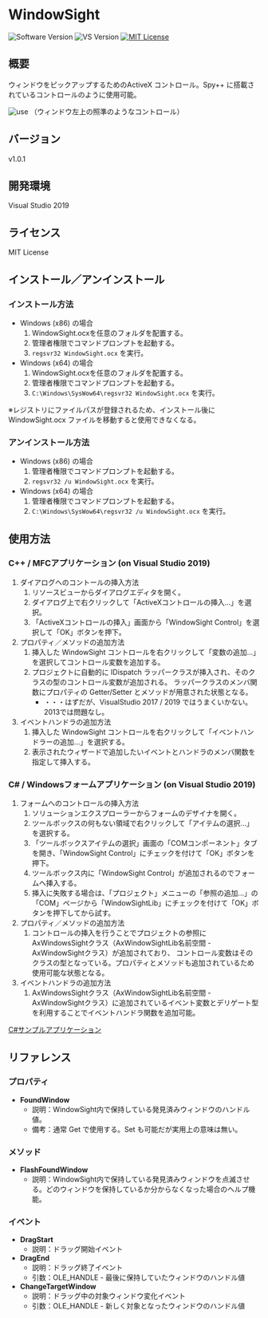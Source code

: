 WindowSight
===

![Software Version](http://img.shields.io/badge/Version-v1.0.1-green.svg?style=flat)
![VS Version](http://img.shields.io/badge/VisualStudio-2019-blue.svg?style=flat)
[![MIT License](http://img.shields.io/badge/license-MIT-blue.svg?style=flat)](LICENSE)

## 概要
ウィンドウをピックアップするためのActiveX コントロール。Spy++ に搭載されているコントロールのように使用可能。  

![use](https://user-images.githubusercontent.com/18702413/69725860-81c72280-1162-11ea-9fd4-0e3412c9b112.gif)
（ウィンドウ左上の照準のようなコントロール）  

## バージョン
v1.0.1

## 開発環境
Visual Studio 2019

## ライセンス
MIT License

## インストール／アンインストール
### インストール方法
- Windows (x86) の場合
    1. WindowSight.ocxを任意のフォルダを配置する。
    2. 管理者権限でコマンドプロンプトを起動する。
    3. `regsvr32 WindowSight.ocx` を実行。
- Windows (x64) の場合
    1. WindowSight.ocxを任意のフォルダを配置する。
    2. 管理者権限でコマンドプロンプトを起動する。
    3. `C:\Windows\SysWow64\regsvr32 WindowSight.ocx` を実行。

※レジストリにファイルパスが登録されるため、インストール後に WindowSight.ocx ファイルを移動すると使用できなくなる。

### アンインストール方法
- Windows (x86) の場合
    1. 管理者権限でコマンドプロンプトを起動する。
    2. `regsvr32 /u WindowSight.ocx` を実行。
- Windows (x64) の場合
    1. 管理者権限でコマンドプロンプトを起動する。
    2. `C:\Windows\SysWow64\regsvr32 /u WindowSight.ocx` を実行。

## 使用方法
### C++ / MFCアプリケーション (on Visual Studio 2019)
1. ダイアログへのコントールの挿入方法
    1. リソースビューからダイアログエディタを開く。
    2. ダイアログ上で右クリックして「ActiveXコントロールの挿入...」を選択。
    3. 「ActiveXコントロールの挿入」画面から「WindowSight Control」を選択して「OK」ボタンを押下。
2. プロパティ／メソッドの追加方法
    1. 挿入した WindowSight コントロールを右クリックして「変数の追加...」を選択してコントロール変数を追加する。
    2. プロジェクトに自動的に IDispatch ラッパークラスが挿入され、そのクラスの型のコントロール変数が追加される。
       ラッパークラスのメンバ関数にプロパティの Getter/Setter とメソッドが用意された状態となる。
        - ・・・はずだが、VisualStudio 2017 / 2019 ではうまくいかない。2013では問題なし。
3. イベントハンドラの追加方法
    1. 挿入した WindowSight コントロールを右クリックして「イベントハンドラーの追加...」を選択する。
    2. 表示されたウィザードで追加したいイベントとハンドラのメンバ関数を指定して挿入する。

### C# / Windowsフォームアプリケーション (on Visual Studio 2019)
1. フォームへのコントロールの挿入方法
    1. ソリューションエクスプローラーからフォームのデザイナを開く。
    2. ツールボックスの何もない領域で右クリックして「アイテムの選択...」を選択する。
    3. 「ツールボックスアイテムの選択」画面の「COMコンポーネント」タブを開き、「WindowSight Control」にチェックを付けて「OK」ボタンを押下。
    4. ツールボックス内に「WindowSight Control」が追加されるのでフォームへ挿入する。
    5. 挿入に失敗する場合は、「プロジェクト」メニューの「参照の追加...」の「COM」ページから「WindowSightLib」にチェックを付けて「OK」ボタンを押下してから試す。
2. プロパティ／メソッドの追加方法
    1. コントロールの挿入を行うことでプロジェクトの参照に AxWindowsSightクラス（AxWindowSightLib名前空間 - AxWindowSightクラス）が追加されており、
       コントロール変数はそのクラスの型となっている。プロパティとメソッドも追加されているため使用可能な状態となる。
3. イベントハンドラの追加方法
    1. AxWindowsSightクラス（AxWindowSightLib名前空間 - AxWindowSightクラス）に追加されているイベント変数とデリゲート型を利用することでイベントハンドラ関数を追加可能。

[C#サンプルアプリケーション](/WindowSightTest)

## リファレンス
### プロパティ
- **FoundWindow**
    - 説明：WindowSight内で保持している発見済みウィンドウのハンドル値。
    - 備考：通常 Get で使用する。Set も可能だが実用上の意味は無い。

### メソッド
- **FlashFoundWindow**
    - 説明：WindowSight内で保持している発見済みウィンドウを点滅させる。どのウィンドウを保持しているか分からなくなった場合のヘルプ機能。

### イベント
- **DragStart**
    - 説明：ドラッグ開始イベント
- **DragEnd**
    - 説明：ドラッグ終了イベント
    - 引数：OLE_HANDLE - 最後に保持していたウィンドウのハンドル値
- **ChangeTargetWindow**
    - 説明：ドラッグ中の対象ウィンドウ変化イベント
    - 引数：OLE_HANDLE - 新しく対象となったウィンドウのハンドル値
